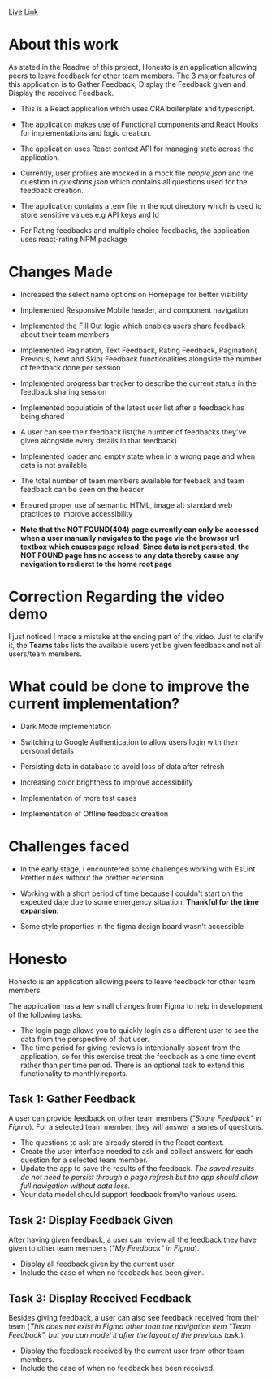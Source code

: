 
 [Live Link](https://th-demo.vercel.app/)

# About this work

As stated in the Readme of this project, Honesto is an application allowing peers to leave feedback for other team members. The 3 major features of this application is to Gather Feedback, Display the Feedback given and Display the received Feedback.

- This is a React application which uses CRA boilerplate and typescript.

- The application makes use of Functional components and React Hooks for implementations and logic creation.

- The application uses React context API for managing state across the application.

- Currently, user profiles are mocked in a mock file _people.json_ and the question in _questions.json_ which contains all questions used for the feedback creation.

- The application contains a .env file in the root directory which is used to store sensitive values e.g API keys and Id

- For Rating feedbacks and multiple choice feedbacks, the application uses react-rating NPM package

# Changes Made

- Increased the select name options on Homepage for better visibility

- Implemented Responsive Mobile header, and component navigation

- Implemented the Fill Out logic which enables users share feedback about their team members

- Implemented Pagination, Text Feedback, Rating Feedback, Pagination( Previous, Next and Skip) Feedback functionalities alongside the number of feedback done per session

- Implemented progress bar tracker to describe the current status in the feedback sharing session

- Implemented populatioin of the latest user list after a feedback has being shared

- A user can see their feedback list(the number of feedbacks they've given alongside every details in that feedback)

- Implemented loader and empty state when in a wrong page and when data is not available

- The total number of team members available for feeback and team feedback can be seen on the header

- Ensured proper use of semantic HTML, image alt standard web practices to improve accessibility

- **Note that the NOT FOUND(404) page currently can only be accessed when a user manually navigates to the page via the browser url textbox which causes page reload. Since data is not persisted, the NOT FOUND page has no access to any data thereby cause any navigation to redierct to the home root page**

# Correction Regarding the video demo

I just noticed I made a mistake at the ending part of the video. Just to clarify it, the **Teams** tabs lists the available users yet be given feedback and not all users/team members.


# What could be done to improve the current implementation?

* Dark Mode implementation

* Switching to Google Authentication to allow users login with their personal details

* Persisting data in database to avoid loss of data after refresh

* Increasing color brightness to improve accessibility

* Implementation of more test cases

* Implementation of Offline feedback creation


# Challenges faced

* In the early stage, I encountered some challenges working with EsLint Prettier rules without the prettier extension

* Working with a short period of time because I couldn't start on the expected date due to some emergency situation. **Thankful for the time expansion.**

* Some style properties in the figma design board wasn't accessible




# Honesto 

Honesto is an application allowing peers to leave feedback for other team members. 


The application has a few small changes from Figma to help in development of the following tasks:

- The login page allows you to quickly login as a different user to see the data from the perspective of that user.
- The time period for giving reviews is intentionally absent from the application, so for this exercise treat the feedback as a one time event rather than per time period. There is an optional task to extend this functionality to monthly reports.

## Task 1: Gather Feedback

A user can provide feedback on other team members (_"Share Feedback" in Figma_). For a selected team member, they will answer a series of questions.

- The questions to ask are already stored in the React context.
- Create the user interface needed to ask and collect answers for each question for a selected team member.
- Update the app to save the results of the feedback. _The saved results do not need to persist through a page refresh but the app should allow full navigation without data loss._
- Your data model should support feedback from/to various users.

## Task 2: Display Feedback Given

After having given feedback, a user can review all the feedback they have given to other team members (_"My Feedback" in Figma_).

- Display all feedback given by the current user.
- Include the case of when no feedback has been given.

## Task 3: Display Received Feedback

Besides giving feedback, a user can also see feedback received from their team (_This does not exist in Figma other than the navigation item "Team Feedback", but you can model it after the layout of the previous task._).

- Display the feedback received by the current user from other team members.
- Include the case of when no feedback has been received.

